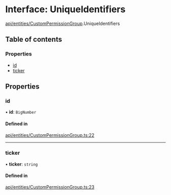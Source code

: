 # Interface: UniqueIdentifiers

[api/entities/CustomPermissionGroup](../wiki/api.entities.CustomPermissionGroup).UniqueIdentifiers

## Table of contents

### Properties

- [id](../wiki/api.entities.CustomPermissionGroup.UniqueIdentifiers#id)
- [ticker](../wiki/api.entities.CustomPermissionGroup.UniqueIdentifiers#ticker)

## Properties

### id

• **id**: `BigNumber`

#### Defined in

[api/entities/CustomPermissionGroup.ts:22](https://github.com/PolymeshAssociation/polymesh-sdk/blob/e978aefd/src/api/entities/CustomPermissionGroup.ts#L22)

___

### ticker

• **ticker**: `string`

#### Defined in

[api/entities/CustomPermissionGroup.ts:23](https://github.com/PolymeshAssociation/polymesh-sdk/blob/e978aefd/src/api/entities/CustomPermissionGroup.ts#L23)
